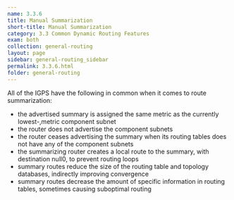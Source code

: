 ```yaml
---
name: 3.3.6
title: Manual Summarization
short-title: Manual Summarization
category: 3.3 Common Dynamic Routing Features
exam: both
collection: general-routing
layout: page
sidebar: general-routing_sidebar
permalink: 3.3.6.html
folder: general-routing
---
```

All of the IGPS have the following in common when it comes to route summarization:
- the advertised summary is assigned the same metric as the currently lowest-,metric component subnet
- the router does not advertise the component subnets
- the router ceases advertising the summary when its routing tables does not have any of the component subnets
- the summarizing router creates a local route to the summary, with destination null0, to prevent routing loops
- summary routes reduce the size of the routing table and topology databases, indirectly improving convergence
- summary routes decrease the amount of specific information in routing tables, sometimes causing suboptimal routing
